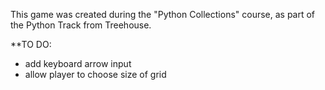 This game was created during the "Python Collections" course, as part of the Python Track from Treehouse.

**TO DO:
- add keyboard arrow input
- allow player to choose size of grid

